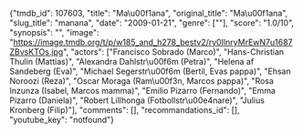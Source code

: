 {"tmdb_id": 107603, "title": "Ma\u00f1ana", "original_title": "Ma\u00f1ana", "slug_title": "manana", "date": "2009-01-21", "genre": [""], "score": "1.0/10", "synopsis": "", "image": "https://image.tmdb.org/t/p/w185_and_h278_bestv2/ry0IlnryMrEwN7u1687ZBvsKTOs.jpg", "actors": ["Francisco Sobrado (Marco)", "Hans-Christian Thulin (Mattias)", "Alexandra Dahlstr\u00f6m (Petra)", "Helena af Sandeberg (Eva)", "Michael Segerstr\u00f6m (Bertil, Evas pappa)", "Ehsan Noroozi (Reza)", "Oscar Moraga (Ram\u00f3n, Marcos pappa)", "Rosa Inzunza (Isabel, Marcos mamma)", "Emilio Pizarro (Fernando)", "Emma Pizarro (Daniela)", "Robert Lillhonga (Fotbollstr\u00e4nare)", "Julius Kronberg (Filip)"], "comments": [], "recommandations_id": [], "youtube_key": "notfound"}